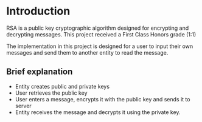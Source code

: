 # Introduction
RSA is a public key cryptographic algorithm designed for encrypting and decrypting messages. This project received a First Class Honors grade (1:1)

The implementation in this project is designed for a user to input their own messages and send them to another entity to read the message.

## Brief explanation
- Entity creates public and private keys
- User retrieves the public key
- User enters a message, encrypts it with the public key and sends it to server
- Entity receives the message and decrypts it using the private key.

